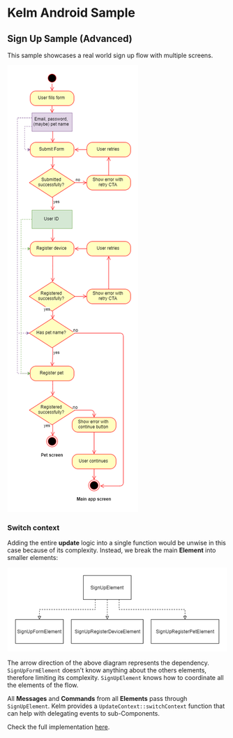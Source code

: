 # Kelm Android Sample

## Sign Up Sample (Advanced)

This sample showcases a real world sign up flow with multiple screens.

![Kelm Advanced Sample Flow](../docs/kelm_adv_sample_flow.png)

### Switch context

Adding the entire **update** logic into a single function would be
unwise in this case because of its complexity. Instead, we break the
main **Element** into smaller elements:

![Kelm Advanced Sample Elements](../docs/kelm_adv_sample_elements.png)

The arrow direction of the above diagram represents the dependency.
`SignUpFormElement` doesn't know anything about the others elements,
therefore limiting its complexity. `SignUpElement` knows how to coordinate
all the elements of the flow.

All **Messages** and **Commands** from all **Elements** pass through
`SignUpElement`. Kelm provides a `UpdateContext::switchContext` function
that can help with delegating events to sub-Components.

Check the full implementation [here](src/main/java/kelm/sample/signUp).